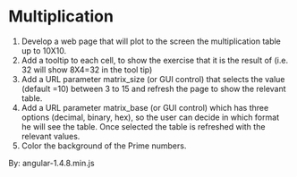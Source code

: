 # Multiplication

1.	Develop a web page that will plot to the screen the multiplication table up to 10X10. 
2. Add a tooltip to each cell, to show the exercise that it is the result of (i.e. 32 will show 8X4=32 in the tool tip) 
3. Add a URL parameter matrix_size (or GUI control) that selects the value (default =10) between 3 to 15 and refresh the page to show the relevant table. 
4. Add a URL parameter matrix_base (or GUI control) which has three options (decimal, binary, hex), so the user can decide in which format he will see the table. Once selected the table is refreshed with the relevant values. 
5. Color the background of the Prime numbers. 


By: angular-1.4.8.min.js
